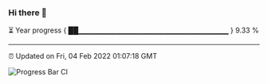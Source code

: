 ### Hi there 👋

⏳ Year progress { ██▁▁▁▁▁▁▁▁▁▁▁▁▁▁▁▁▁▁▁▁▁▁▁▁▁▁▁▁ } 9.33 %

---

⏰ Updated on Fri, 04 Feb 2022 01:07:18 GMT

![Progress Bar CI](https://github.com/ZhaoGui/ZhaoGui/workflows/Progress%20Bar%20CI/badge.svg)
